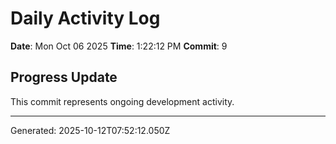 # Daily Activity Log

**Date**: Mon Oct 06 2025
**Time**: 1:22:12 PM
**Commit**: 9

## Progress Update

This commit represents ongoing development activity.

---
Generated: 2025-10-12T07:52:12.050Z
